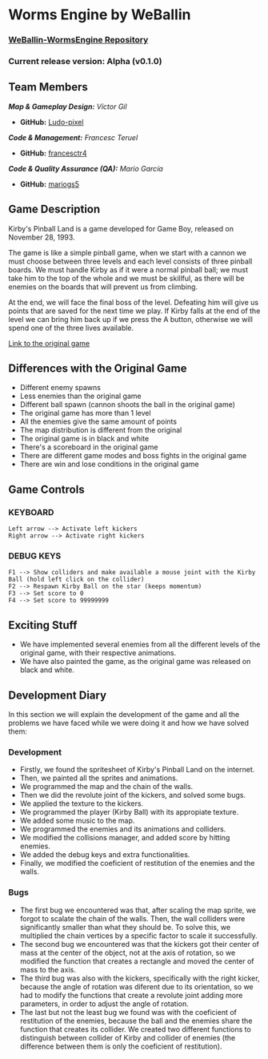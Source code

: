 # Worms Engine by WeBallin

### [WeBallin-WormsEngine Repository](https://github.com/francesctr4/WeBallin-WormsEngine)

### Current release version: Alpha (v0.1.0)

## Team Members

_**Map & Gameplay Design:** Víctor Gil_
* **GitHub:** [Ludo-pixel](https://github.com/Ludo-pixel)

_**Code & Management:** Francesc Teruel_
* **GitHub:** [francesctr4](https://github.com/francesctr4)

_**Code & Quality Assurance (QA):** Mario García_
* **GitHub:** [mariogs5](https://github.com/mariogs5)

## Game Description

Kirby's Pinball Land is a game developed for Game Boy, released on November 28, 1993.

The game is like a simple pinball game, when we start with a cannon we must choose between three levels and each level consists of three pinball boards. We must handle Kirby as if it were a normal pinball ball; we must take him to the top of the whole and we must be skillful, as there will be enemies on the boards that will prevent us from climbing.

At the end, we will face the final boss of the level. Defeating him will give us points that are saved for the next time we play. If Kirby falls at the end of the level we can bring him back up if we press the A button, otherwise we will spend one of the three lives available.

[Link to the original game](https://youtu.be/zwrw-k74TOU)

## Differences with the Original Game

- Different enemy spawns
- Less enemies than the original game
- Different ball spawn (cannon shoots the ball in the original game)
- The original game has more than 1 level
- All the enemies give the same amount of points
- The map distribution is different from the original
- The original game is in black and white
- There's a scoreboard in the original game
- There are different game modes and boss fights in the original game
- There are win and lose conditions in the original game

## Game Controls

### KEYBOARD ###
	
	Left arrow --> Activate left kickers
	Right arrow --> Activate right kickers
	
### DEBUG KEYS ###

	F1 --> Show colliders and make available a mouse joint with the Kirby Ball (hold left click on the collider)
	F2 --> Respawn Kirby Ball on the star (keeps momentum)
	F3 --> Set score to 0
	F4 --> Set score to 99999999
	
## Exciting Stuff

- We have implemented several enemies from all the different levels of the original game, with their respective animations.
- We have also painted the game, as the original game was released on black and white.

## Development Diary

In this section we will explain the development of the game and all the problems we have faced while we were doing it and how we have solved them:

### Development

- Firstly, we found the spritesheet of Kirby's Pinball Land on the internet.
- Then, we painted all the sprites and animations.
- We programmed the map and the chain of the walls.
- Then we did the revolute joint of the kickers, and solved some bugs.
- We applied the texture to the kickers.
- We programmed the player (Kirby Ball) with its appropiate texture.
- We added some music to the map.
- We programmed the enemies and its animations and colliders.
- We modified the collisions manager, and added score by hitting enemies.
- We added the debug keys and extra functionalities.
- Finally, we modified the coeficient of restitution of the enemies and the walls.

### Bugs

- The first bug we encountered was that, after scaling the map sprite, we forgot to scalate the chain of the walls. Then, the wall colliders were significantly smaller than what they should be. To solve this, we multiplied the chain vertices by a specific factor to scale it successfully.
- The second bug we encountered was that the kickers got their center of mass at the center of the object, not at the axis of rotation, so we modified the function that creates a rectangle and moved the center of mass to the axis.
- The third bug was also with the kickers, specifically with the right kicker, because the angle of rotation was diferent due to its orientation, so we had to modify the functions that create a revolute joint adding more parameters, in order to adjust the angle of rotation.
- The last but not the least bug we found was with the coeficient of restitution of the enemies, because the ball and the enemies share the function that creates its collider. We created two different functions to distinguish between collider of Kirby and collider of enemies (the difference between them is only the coeficient of restitution).
